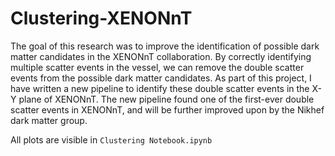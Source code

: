 # Clustering-XENONnT

The goal of this research was to improve the identification of possible dark matter candidates in the XENONnT collaboration. By correctly identifying multiple scatter events in the vessel, we can remove the double scatter events from the possible dark matter candidates. As part of this project, I have written a new pipeline to identify these double scatter events in the X-Y plane of XENONnT. The new pipeline found one of the first-ever double scatter events in XENONnT, and will be further improved upon by the Nikhef dark matter group.
 
All plots are visible in `Clustering Notebook.ipynb`
